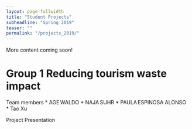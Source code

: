 ```yaml
---
layout: page-fullwidth
title: "Student Projects"
subheadline: "Spring 2019"
teaser: ""
permalink: "/projects_2019/"
---
```


More content coming soon!

# Group 1 Reducing tourism waste impact
<div class="panel">
Team members
* AGE WALDO 
* NAJA SUHR 
* PAULA ESPINOSA ALONSO
* Tao Xu 
  
Project Presentation
</div>
